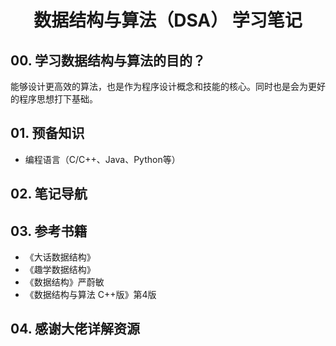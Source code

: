 <h1><center> 数据结构与算法（DSA） 学习笔记</center></h1>

## 00. 学习数据结构与算法的目的？
能够设计更高效的算法，也是作为程序设计概念和技能的核心。同时也是会为更好的程序思想打下基础。

## 01. 预备知识
- 编程语言（C/C++、Java、Python等）

## 02. 笔记导航


## 03. 参考书籍
- 《大话数据结构》
- 《趣学数据结构》
- 《数据结构》严蔚敏
- 《数据结构与算法 C++版》第4版

## 04. 感谢大佬详解资源




